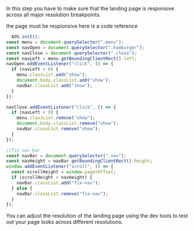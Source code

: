In this step you have to make sure that the landing page is responsive across all major resolution breakpoints. 

the page must be respionsive here is a code reference
```js
  AOS.init();
const menu = document.querySelector(".menu");
const navOpen = document.querySelector(".hamburger");
const navClose = document.querySelector(".close");
const navLeft = menu.getBoundingClientRect().left;
navOpen.addEventListener("click", () => {
  if (navLeft < 0) {
    menu.classList.add("show");
    document.body.classList.add("show");
    navBar.classList.add("show");
  }
});

navClose.addEventListener("click", () => {
  if (navLeft < 0) {
    menu.classList.remove("show");
    document.body.classList.remove("show");
    navBar.classList.remove("show");
  }
});
```

```js
//fix nav bar
const navBar = document.querySelector(".nav");
const navHeight = navBar.getBoundingClientRect().height;
window.addEventListener("scroll", () => {
  const scrollHeight = window.pageYOffset;
  if (scrollHeight > navHeight) {
    navBar.classList.add("fix-nav");
  } else {
    navBar.classList.remove("fix-nav");
  }
});
```

You can adjust the resolution of the landing page using the dev tools to test out your page looks across different resolutions. 

